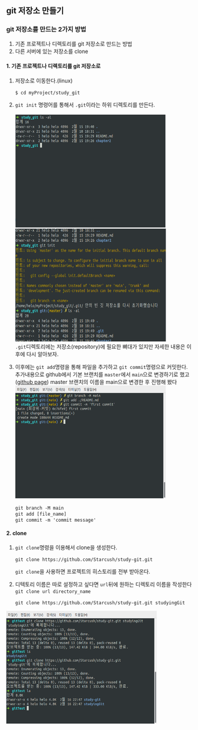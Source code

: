 ## git 저장소 만들기

### git 저장소를 만드는 2가지 방법

1. 기존 프로젝트나 디렉토리를 git 저장소로 만드는 방법
2. 다른 서버에 있는 저장소를 clone

#### 1. 기존 프로젝트나 디렉토리를 git 저장소로

1. 저장소로 이동한다.(linux)<br>

   ```
   $ cd myProject/study_git
   ```

2. `git init` 명령어를 통해서 `.git`이라는 하위 디렉토리를 만든다.<br><br>
   <img src="assets/git_init_before.png" width="400px" height="300px">&nbsp;
   <img src="assets/git_init_after.png" width="400px" height="300px">
   <br>
   `.git`디렉토리에는 저장소(repository)에 필요한 뼈대가 있지만 자세한 내용은 이후에 다시 알아보자.

3. 이후에는 `git add`명령을 통해 파일을 추가하고 `git commit`명령으로 커밋한다. <br>
   추가내용으로 github에서 기본 브랜치를 `master`에서 `main`으로 변경하기로 했고([github page](https://github.com/github/renaming)) master 브랜치의 이름을 main으로 변경한 후 진행해 봤다<br>
   <img src="assets/git_add.png" width="400px" height="300px">

   ```
   git branch -M main
   git add [file_name]
   git commit -m 'commit message'
   ```

#### 2. clone

1. `git clone`명령을 이용해서 clone을 생성한다.
   ```
   git clone https://github.com/Starcush/study-git.git
   ```
   `git clone`을 사용하면 프로젝트의 히스토리를 전부 받아온다.
2. 디텍토리 이름은 따로 설정하고 싶다면 `url`뒤에 원하는 디렉토리 이름을 작성한다<br>
   `git clone url directory_name`

   ```
   git clone https://github.com/Starcush/study-git.git studyingGit
   ```

<img src="assets/git_clone.png" width="400px" height="300px">
